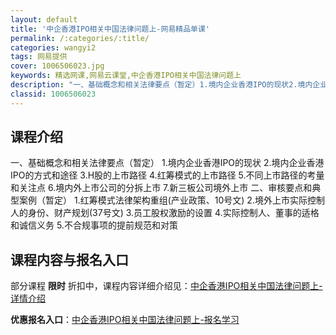 ```yaml
---
layout: default
title: '中企香港IPO相关中国法律问题上-网易精品单课'
permalink: /:categories/:title/
categories: wangyi2
tags: 网易提供
cover: 1006506023.jpg
keywords: 精选网课,网易云课堂,中企香港IPO相关中国法律问题上
description: "一、基础概念和相关法律要点（暂定）1.境内企业香港IPO的现状2.境内企业香港IPO的方式和途径3.H股的上市路径4.红筹模式的上市路径5.不同上市路径的考量和关注点6.境内外上市公司的分拆"
classid: 1006506023
---
```


## 课程介绍

一、基础概念和相关法律要点（暂定）
1.境内企业香港IPO的现状
2.境内企业香港IPO的方式和途径
3.H股的上市路径
4.红筹模式的上市路径
5.不同上市路径的考量和关注点
6.境内外上市公司的分拆上市
7.新三板公司境外上市
二、审核要点和典型案例（暂定）
1.红筹模式法律架构重组(产业政策、10号文)
2.境外上市实际控制人的身份、财产规划(37号文)
3.员工股权激励的设置
4.实际控制人、董事的适格和诚信义务
5.不合规事项的提前规范和对策

## 课程内容与报名入口

部分课程 **限时** 折扣中，课程内容详细介绍见：[中企香港IPO相关中国法律问题上-详情介绍](https://study.163.com/course/introduction/1006506023.htm?share=1&shareId=1025206652&utm_campaign=share&utm_medium=iphoneShare&utm_source=&utm_u=1025206652)

**优惠报名入口**：[中企香港IPO相关中国法律问题上-报名学习](https://study.163.com/course/introduction/1006506023.htm?share=1&shareId=1025206652&utm_campaign=share&utm_medium=iphoneShare&utm_source=&utm_u=1025206652)

